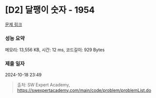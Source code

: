 # [D2] 달팽이 숫자 - 1954 

[문제 링크](https://swexpertacademy.com/main/code/problem/problemDetail.do?contestProbId=AV5PobmqAPoDFAUq) 

### 성능 요약

메모리: 13,556 KB, 시간: 12 ms, 코드길이: 929 Bytes

### 제출 일자

2024-10-18 23:49



> 출처: SW Expert Academy, https://swexpertacademy.com/main/code/problem/problemList.do